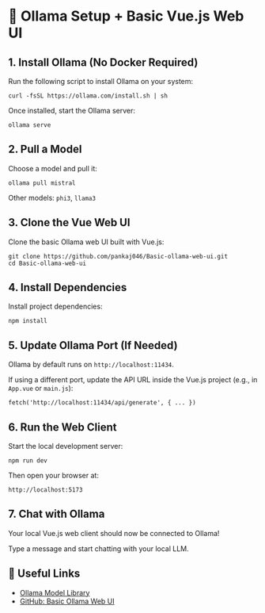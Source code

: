 🧠 Ollama Setup + Basic Vue.js Web UI
=====================================

1\. Install Ollama (No Docker Required)
---------------------------------------

Run the following script to install Ollama on your system:

    curl -fsSL https://ollama.com/install.sh | sh

Once installed, start the Ollama server:

    ollama serve

2\. Pull a Model
----------------

Choose a model and pull it:

    ollama pull mistral

Other models: `phi3`, `llama3`

3\. Clone the Vue Web UI
------------------------

Clone the basic Ollama web UI built with Vue.js:

    git clone https://github.com/pankaj046/Basic-ollama-web-ui.git
    cd Basic-ollama-web-ui

4\. Install Dependencies
------------------------

Install project dependencies:

    npm install

5\. Update Ollama Port (If Needed)
----------------------------------

Ollama by default runs on `http://localhost:11434`.

If using a different port, update the API URL inside the Vue.js project (e.g., in `App.vue` or `main.js`):

    fetch('http://localhost:11434/api/generate', { ... })

6\. Run the Web Client
----------------------

Start the local development server:

    npm run dev

Then open your browser at:

    http://localhost:5173

7\. Chat with Ollama
--------------------

Your local Vue.js web client should now be connected to Ollama!

Type a message and start chatting with your local LLM.

🔗 Useful Links
---------------

*   [Ollama Model Library](https://ollama.com/library)
*   [GitHub: Basic Ollama Web UI](https://github.com/pankaj046/Basic-ollama-web-ui)